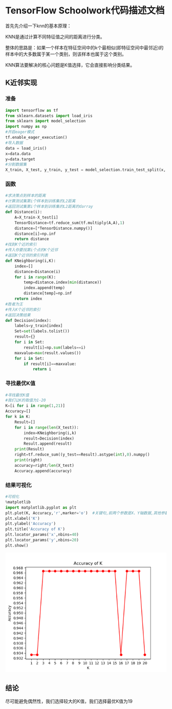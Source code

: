 # TensorFlow Schoolwork代码描述文档

首先先介绍一下knn的基本原理：

KNN是通过计算不同特征值之间的距离进行分类。

整体的思路是：如果一个样本在特征空间中的k个最相似(即特征空间中最邻近)的样本中的大多数属于某一个类别，则该样本也属于这个类别。

KNN算法要解决的核心问题是K值选择，它会直接影响分类结果。

## K近邻实现

### 准备

```python
import tensorflow as tf
from sklearn.datasets import load_iris
from sklearn import model_selection
import numpy as np
#开启eager模式
tf.enable_eager_execution()
#导入数据
data = load_iris()
x=data.data
y=data.target
#分割数据集
X_train, X_test, y_train, y_test = model_selection.train_test_split(x, y, test_size=0.2, shuffle=True)
```

### 函数

```python
#求决策点到样本的距离
#计算测试集第i个样本到训练集的L2距离
#返回测试集第i个样本到训练集的L2距离的darray
def Distance(i):
    A=X_train-X_test[i]
    TensorDistance=tf.reduce_sum(tf.multiply(A,A),1)
    distance=[*TensorDistance.numpy()]
    distance[i]=np.inf
    return distance
#找到K个近的索引
#传入你要找第i个点的K个近邻
#返回K个近邻的索引列表
def KNeighboring(i,K):
    index=[]
    distance=Distance(i)
    for i in range(K):
        temp=distance.index(min(distance))
        index.append(temp)
        distance[temp]=np.inf
    return index
#胜者为王
#传入K个近邻的索引
#返回决策结果
def Decision(index):
    labels=y_train[index]
    Set=set(labels.tolist())
    result={}
    for i in Set:
        result[i]=np.sum(labels==i)
    maxvalue=max(result.values())
    for i in Set:
        if result[i]==maxvalue:
            return i
```

### 寻找最优K值

```python
#寻找最优K值
#我们让K的取值为1-20
K=[i for i in range(1,21)]
Accuracy=[]
for k in K:
    Result=[]
    for i in range(len(X_test)):
        index=KNeighboring(i,k)
        result=Decision(index)
        Result.append(result)
    print(Result)
    right=tf.reduce_sum((y_test==Result).astype(int),0).numpy()
    print(right)
    accuracy=right/len(X_test)
    Accuracy.append(accuracy)
```

### 结果可视化

```python
#可视化
%matplotlib
import matplotlib.pyplot as plt
plt.plot(K, Accuracy,'r',marker='o')  #关键句,前两个参数是X、Y轴数据,其他参数指定曲线属性，如标签label，颜色color,线宽linewidth或lw,点标记marker
plt.xlabel('K')
plt.ylabel('Accuracy')
plt.title('Accuracy of K')
plt.locator_params('x',nbins=40)
plt.locator_params('y',nbins=20)
plt.show()
```

![](https://github.com/m-L-0/18b-lidongliang-16-449/blob/master/Tensorflow%20Schoolwork/image/Figure_1.png)

## 结论

尽可能避免偶然性，我们选择较大的K值，我们选择最优K值为19